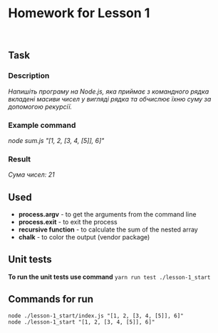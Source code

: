 # Homework for Lesson 1
<br>

## Task

### Description
*Напишіть програму на Node.js, яка приймає з командного рядка вкладені масиви чисел у вигляді рядка та обчислює їхню суму за допомогою рекурсії.*

### Example command

*node sum.js "[1, 2, [3, 4, [5]], 6]"*

### Result
*Сума чисел: 21*

## Used
- **process.argv** - to get the arguments from the command line
- **process.exit** - to exit the process
- **recursive function** - to calculate the sum of the nested array
- **chalk** - to color the output (vendor package)

## Unit tests
**To run the unit tests use command** ```yarn run test ./lesson-1_start```

## Commands for run
```node ./lesson-1_start/index.js "[1, 2, [3, 4, [5]], 6]"``` 
<br>
```node ./lesson-1_start "[1, 2, [3, 4, [5]], 6]"```
